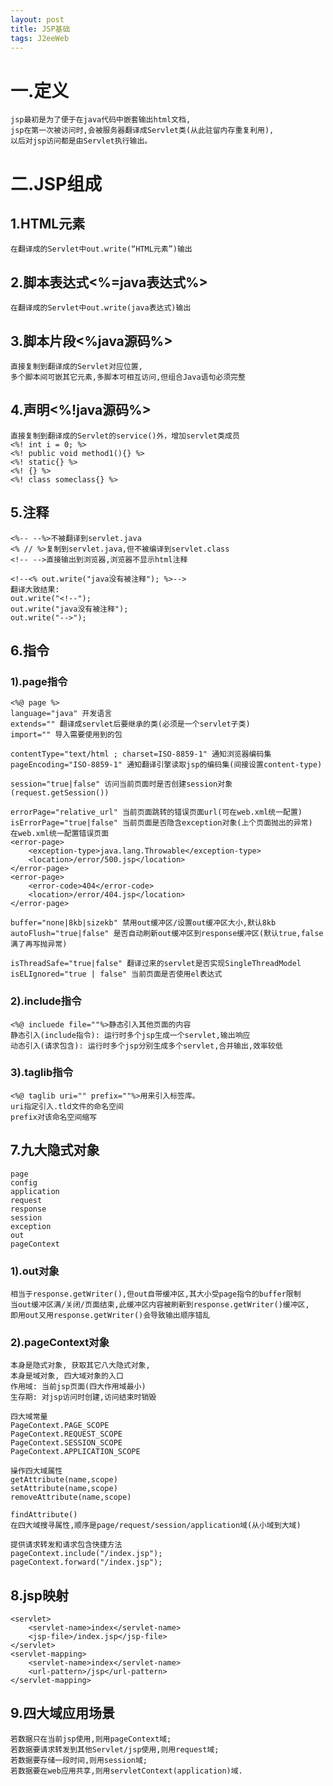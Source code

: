 ```yaml
---
layout: post
title: JSP基础
tags: J2eeWeb
---
```

# 一.定义 
	jsp最初是为了便于在java代码中嵌套输出html文档,
	jsp在第一次被访问时,会被服务器翻译成Servlet类(从此驻留内存重复利用),
	以后对jsp访问都是由Servlet执行输出。

# 二.JSP组成

## 1.HTML元素
	在翻译成的Servlet中out.write(“HTML元素”)输出

## 2.脚本表达式<%=java表达式%>
	在翻译成的Servlet中out.write(java表达式)输出

## 3.脚本片段<%java源码%>	
	直接复制到翻译成的Servlet对应位置,
	多个脚本间可嵌其它元素,多脚本可相互访问,但组合Java语句必须完整

## 4.声明<%!java源码%>	
	直接复制到翻译成的Servlet的service()外，增加servlet类成员
	<%! int i = 0; %>
	<%! public void method1(){} %>
	<%! static{} %>
	<%! {} %>
	<%! class someclass{} %>
	
## 5.注释
	<%-- --%>不被翻译到servlet.java
	<% // %>复制到servlet.java,但不被编译到servlet.class
	<!-- -->直接输出到浏览器,浏览器不显示html注释

	<!--<% out.write("java没有被注释"); %>-->
	翻译大致结果:
	out.write("<!--");
	out.write("java没有被注释");
	out.write("-->");
	
## 6.指令

### 1).page指令
	<%@ page %>
	language="java" 开发语言
	extends="" 翻译成servlet后要继承的类(必须是一个servlet子类)
	import="" 导入需要使用到的包
	
	contentType="text/html ; charset=ISO-8859-1" 通知浏览器编码集
	pageEncoding="ISO-8859-1" 通知翻译引擎读取jsp的编码集(间接设置content-type)
	
	session="true|false" 访问当前页面时是否创建session对象(request.getSession())
		
	errorPage="relative_url" 当前页面跳转的错误页面url(可在web.xml统一配置)
	isErrorPage="true|false" 当前页面是否隐含exception对象(上个页面抛出的异常)
	在web.xml统一配置错误页面
	<error-page>
		<exception-type>java.lang.Throwable</exception-type>
		<location>/error/500.jsp</location>
	</error-page>
	<error-page>
		<error-code>404</error-code>
		<location>/error/404.jsp</location>
	</error-page>
	
	buffer="none|8kb|sizekb" 禁用out缓冲区/设置out缓冲区大小,默认8kb
	autoFlush="true|false" 是否自动刷新out缓冲区到response缓冲区(默认true,false满了再写抛异常)
	
	isThreadSafe="true|false" 翻译过来的servlet是否实现SingleThreadModel
	isELIgnored="true | false" 当前页面是否使用el表达式

	
### 2).include指令
	<%@ incluede file=""%>静态引入其他页面的内容
	静态引入(include指令): 运行时多个jsp生成一个servlet,输出响应
	动态引入(请求包含): 运行时多个jsp分别生成多个servlet,合并输出,效率较低

### 3).taglib指令
	<%@ taglib uri="" prefix=""%>用来引入标签库。
	uri指定引入.tld文件的命名空间
	prefix对该命名空间缩写

## 7.九大隐式对象
	page
	config
	application
	request
	response
	session
	exception
	out	
	pageContext

### 1).out对象
	相当于response.getWriter(),但out自带缓冲区,其大小受page指令的buffer限制
	当out缓冲区满/关闭/页面结束,此缓冲区内容被刷新到response.getWriter()缓冲区,
	即用out又用response.getWriter()会导致输出顺序错乱

### 2).pageContext对象
	本身是隐式对象, 获取其它八大隐式对象,
	本身是域对象, 四大域对象的入口
	作用域: 当前jsp页面(四大作用域最小)
	生存期: 对jsp访问时创建,访问结束时销毁
	
	四大域常量
	PageContext.PAGE_SCOPE 
	PageContext.REQUEST_SCOPE
	PageContext.SESSION_SCOPE
	PageContext.APPLICATION_SCOPE
	
	操作四大域属性
	getAttribute(name,scope)
	setAttribute(name,scope)
	removeAttribute(name,scope)

	findAttribute()
	在四大域搜寻属性,顺序是page/request/session/application域(从小域到大域)
	
	提供请求转发和请求包含快捷方法
	pageContext.include("/index.jsp");
	pageContext.forward("/index.jsp");
	
## 8.jsp映射
	<servlet>
		<servlet-name>index</servlet-name>
		<jsp-file>/index.jsp</jsp-file>
	</servlet>
	<servlet-mapping>
		<servlet-name>index</servlet-name>
		<url-pattern>/jsp</url-pattern>
	</servlet-mapping>

## 9.四大域应用场景
	若数据只在当前jsp使用,则用pageContext域;
	若数据要请求转发到其他Servlet/jsp使用,则用request域;
	若数据要存储一段时间,则用session域;
	若数据要在web应用共享,则用servletContext(application)域.